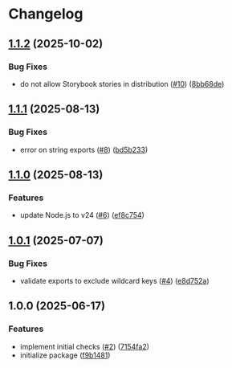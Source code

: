 # Changelog

## [1.1.2](https://github.com/zakodium/test-package-action/compare/v1.1.1...v1.1.2) (2025-10-02)


### Bug Fixes

* do not allow Storybook stories in distribution ([#10](https://github.com/zakodium/test-package-action/issues/10)) ([8bb68de](https://github.com/zakodium/test-package-action/commit/8bb68deb43d336beb09a2e6184e82c1458e87a6e))

## [1.1.1](https://github.com/zakodium/test-package-action/compare/v1.1.0...v1.1.1) (2025-08-13)


### Bug Fixes

* error on string exports ([#8](https://github.com/zakodium/test-package-action/issues/8)) ([bd5b233](https://github.com/zakodium/test-package-action/commit/bd5b233b46f8e1a96f67e7e56b293af1d2d7a7c1))

## [1.1.0](https://github.com/zakodium/test-package-action/compare/v1.0.1...v1.1.0) (2025-08-13)


### Features

* update Node.js to v24 ([#6](https://github.com/zakodium/test-package-action/issues/6)) ([ef8c754](https://github.com/zakodium/test-package-action/commit/ef8c75473e35c6e8c0a87f5dde72fcfc9cba0a36))

## [1.0.1](https://github.com/zakodium/test-package-action/compare/v1.0.0...v1.0.1) (2025-07-07)


### Bug Fixes

* validate exports to exclude wildcard keys ([#4](https://github.com/zakodium/test-package-action/issues/4)) ([e8d752a](https://github.com/zakodium/test-package-action/commit/e8d752ac00a6762d00c5b432c7052abe6a804df7))

## 1.0.0 (2025-06-17)


### Features

* implement initial checks ([#2](https://github.com/zakodium/test-package-action/issues/2)) ([7154fa2](https://github.com/zakodium/test-package-action/commit/7154fa2fc99d7e7d4abdefe649d9aa52212daa91))
* initialize package ([f9b1481](https://github.com/zakodium/test-package-action/commit/f9b1481b1bd701bf630cb3668e9c55d382f47383))

